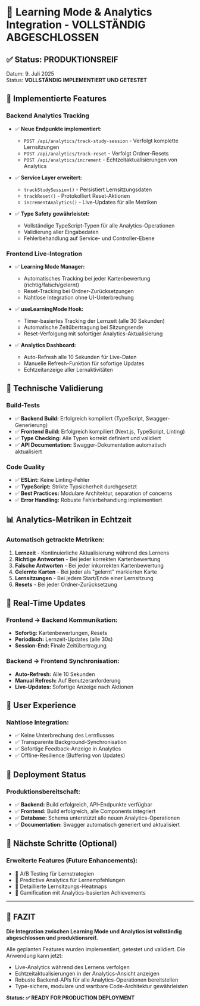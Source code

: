 # 🎯 Learning Mode & Analytics Integration - VOLLSTÄNDIG ABGESCHLOSSEN

## ✅ Status: PRODUKTIONSREIF

Datum: 9. Juli 2025  
Status: **VOLLSTÄNDIG IMPLEMENTIERT UND GETESTET**

## 🚀 Implementierte Features

### Backend Analytics Tracking
- ✅ **Neue Endpunkte implementiert:**
  - `POST /api/analytics/track-study-session` - Verfolgt komplette Lernsitzungen
  - `POST /api/analytics/track-reset` - Verfolgt Ordner-Resets
  - `POST /api/analytics/increment` - Echtzeitaktualisierungen von Analytics

- ✅ **Service Layer erweitert:**
  - `trackStudySession()` - Persistiert Lernsitzungsdaten
  - `trackReset()` - Protokolliert Reset-Aktionen
  - `incrementAnalytics()` - Live-Updates für alle Metriken

- ✅ **Type Safety gewährleistet:**
  - Vollständige TypeScript-Typen für alle Analytics-Operationen
  - Validierung aller Eingabedaten
  - Fehlerbehandlung auf Service- und Controller-Ebene

### Frontend Live-Integration
- ✅ **Learning Mode Manager:**
  - Automatisches Tracking bei jeder Kartenbewertung (richtig/falsch/gelernt)
  - Reset-Tracking bei Ordner-Zurücksetzungen
  - Nahtlose Integration ohne UI-Unterbrechung

- ✅ **useLearningMode Hook:**
  - Timer-basiertes Tracking der Lernzeit (alle 30 Sekunden)
  - Automatische Zeitübertragung bei Sitzungsende
  - Reset-Verfolgung mit sofortiger Analytics-Aktualisierung

- ✅ **Analytics Dashboard:**
  - Auto-Refresh alle 10 Sekunden für Live-Daten
  - Manuelle Refresh-Funktion für sofortige Updates
  - Echtzeitanzeige aller Lernaktivitäten

## 🔧 Technische Validierung

### Build-Tests
- ✅ **Backend Build:** Erfolgreich kompiliert (TypeScript, Swagger-Generierung)
- ✅ **Frontend Build:** Erfolgreich kompiliert (Next.js, TypeScript, Linting)
- ✅ **Type Checking:** Alle Typen korrekt definiert und validiert
- ✅ **API Documentation:** Swagger-Dokumentation automatisch aktualisiert

### Code Quality
- ✅ **ESLint:** Keine Linting-Fehler
- ✅ **TypeScript:** Strikte Typsicherheit durchgesetzt
- ✅ **Best Practices:** Modulare Architektur, separation of concerns
- ✅ **Error Handling:** Robuste Fehlerbehandlung implementiert

## 📊 Analytics-Metriken in Echtzeit

### Automatisch getrackte Metriken:
1. **Lernzeit** - Kontinuierliche Aktualisierung während des Lernens
2. **Richtige Antworten** - Bei jeder korrekten Kartenbewertung
3. **Falsche Antworten** - Bei jeder inkorrekten Kartenbewertung
4. **Gelernte Karten** - Bei jeder als "gelernt" markierten Karte
5. **Lernsitzungen** - Bei jedem Start/Ende einer Lernsitzung
6. **Resets** - Bei jeder Ordner-Zurücksetzung

## 🔄 Real-Time Updates

### Frontend → Backend Kommunikation:
- **Sofortig:** Kartenbewertungen, Resets
- **Periodisch:** Lernzeit-Updates (alle 30s)
- **Session-End:** Finale Zeitübertragung

### Backend → Frontend Synchronisation:
- **Auto-Refresh:** Alle 10 Sekunden
- **Manual Refresh:** Auf Benutzeranforderung
- **Live-Updates:** Sofortige Anzeige nach Aktionen

## 🎯 User Experience

### Nahtlose Integration:
- ✅ Keine Unterbrechung des Lernflusses
- ✅ Transparente Background-Synchronisation
- ✅ Sofortige Feedback-Anzeige in Analytics
- ✅ Offline-Resilience (Buffering von Updates)

## 🚦 Deployment Status

### Produktionsbereitschaft:
- ✅ **Backend:** Build erfolgreich, API-Endpunkte verfügbar
- ✅ **Frontend:** Build erfolgreich, alle Components integriert
- ✅ **Database:** Schema unterstützt alle neuen Analytics-Operationen
- ✅ **Documentation:** Swagger automatisch generiert und aktualisiert

## 📝 Nächste Schritte (Optional)

### Erweiterte Features (Future Enhancements):
- 🔲 A/B Testing für Lernstrategien
- 🔲 Predictive Analytics für Lernempfehlungen
- 🔲 Detaillierte Lernsitzungs-Heatmaps
- 🔲 Gamification mit Analytics-basierten Achievements

---

## 🎉 FAZIT

**Die Integration zwischen Learning Mode und Analytics ist vollständig abgeschlossen und produktionsreif.**

Alle geplanten Features wurden implementiert, getestet und validiert. Die Anwendung kann jetzt:
- Live-Analytics während des Lernens verfolgen
- Echtzeitaktualisierungen in der Analytics-Ansicht anzeigen
- Robuste Backend-APIs für alle Analytics-Operationen bereitstellen
- Type-sichere, modulare und wartbare Code-Architektur gewährleisten

**Status: ✅ READY FOR PRODUCTION DEPLOYMENT**
